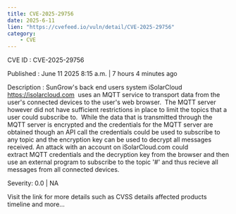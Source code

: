 ```yaml
---
title: CVE-2025-29756
date: 2025-6-11
lien: "https://cvefeed.io/vuln/detail/CVE-2025-29756"
category:
    - CVE
---
```


CVE ID : CVE-2025-29756

Published :  June 11
2025
8:15 a.m. | 7 hours
4 minutes ago

Description : SunGrow's back end users system  iSolarCloud https://isolarcloud.com  uses an MQTT service to transport data from the user's connected devices to the user's web browser. 
The MQTT server however did not have sufficient restrictions in place to limit the topics that a user could subscribe to. 
While the data that is transmitted through the MQTT server is encrypted and the credentials for the MQTT server are obtained though an API call
the credentials could be used to subscribe to any topic and the encryption key can be used to decrypt all messages received.
An attack with an account on iSolarCloud.com could extract MQTT credentials and the decryption key from the browser and then use an external program to subscribe to the topic '#' and thus recieve all messages from all connected devices.

Severity: 0.0 | NA

Visit the link for more details
such as CVSS details
affected products
timeline
and more...
